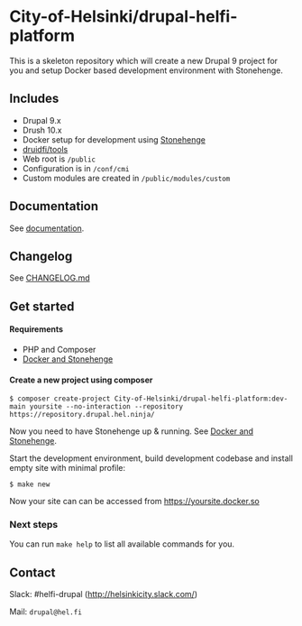 # City-of-Helsinki/drupal-helfi-platform

This is a skeleton repository which will create a new Drupal 9 project for you and setup Docker based development
environment with Stonehenge.

## Includes

- Drupal 9.x
- Drush 10.x
- Docker setup for development using [Stonehenge](https://github.com/druidfi/stonehenge)
- [druidfi/tools](https://github.com/druidfi/tools)
- Web root is `/public`
- Configuration is in `/conf/cmi`
- Custom modules are created in `/public/modules/custom`

## Documentation

See [documentation](/documentation).

## Changelog

See [CHANGELOG.md](/CHANGELOG.md)


## Get started

#### Requirements

- PHP and Composer
- [Docker and Stonehenge](https://github.com/druidfi/guidelines/blob/master/docs/local_dev_env.md)

#### Create a new project using composer

```console
$ composer create-project City-of-Helsinki/drupal-helfi-platform:dev-main yoursite --no-interaction --repository https://repository.drupal.hel.ninja/
```

Now you need to have Stonehenge up & running. See [Docker and Stonehenge](https://github.com/druidfi/guidelines/blob/master/docs/local_dev_env.md).

Start the development environment, build development codebase and install empty site with minimal profile:

```console
$ make new
```

Now your site can can be accessed from https://yoursite.docker.so

### Next steps

You can run `make help` to list all available commands for you.


## Contact

Slack: #helfi-drupal (http://helsinkicity.slack.com/)

Mail: `drupal@hel.fi`
